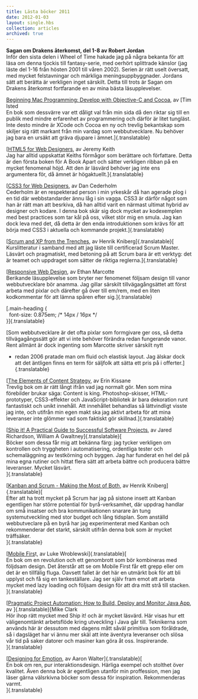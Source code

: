 ```yaml
---
title: Lästa böcker 2011
date: 2012-01-03
layout: single.hbs
collection: articles
archived: true
---
```

**Sagan om Drakens återkomst, del 1-8 av Robert Jordan**\
Inför den sista delen i Wheel of Time hakade jag på några bekanta för
att läsa om denna tjockis till fantasy-serie, med oerhört splittrade
känslor (jag läste del 1-16 från hösten 2001 till våren 2002). Serien är
rätt uselt översatt, med mycket felstavningar och märkliga
meningsuppbyggnader. Jordans sätt att berätta är verkligen inget
särskilt. Detta till trots är Sagan om Drakens återkomst fortfarande en
av mina bästa läsupplevelser.

[Beginning Mac Programming: Develop with Objective-C and
Cocoa](http://www.anobii.com/books/Beginning_Mac_Programming/9781934356517/014269a34b38e2d3f1/),
av [Tim Isted\
En bok som dessvärre var ett dåligt val från min sida då den riktar sig
till en publik med mindre erfarenhet av programmering och därför är
litet tungläst. Inte desto mindre är XCode och Cocoa en ny och trevlig
bekantskap som skiljer sig rätt markant från min vardag som
webbutvecklare. Nu behöver jag bara en ursäkt att gräva djupare i
ämnet.]{.translatable}

[[HTML5 for Web
Designers](http://www.anobii.com/books/HTML5_for_Web_Designers/9780984442508/01946df8c691051535/),
av Jeremy Keith\
Jag har alltid uppskattat Keiths förmågor som berättare och författare.
Detta är den första boken för A Book Apart och sätter verkligen ribban
på en mycket fenomenal höjd. Att den är läsvärd behöver jag inte ens
argumentera för, då ämnet är högaktuellt.]{.translatable}

[[CSS3 for Web
Designers](http://www.anobii.com/books/CSS3_for_Web_Designers/9780984442522/016fa46045acefd1d2/),
av Dan Cederholm\
Cederholm är en respekterad person i min yrkeskår då han agerade plog i
en tid där webbstandarder ännu låg i sin vagga. CSS3 är därför något som
han är rätt man att besrkiva, då han alltid varit en närmast ultimat
hybrid av designer och kodare. I denna bok skär sig dock mycket av
kodexemplen med best practices som tar kål på oss, vilket stör mig en
smula. Jag kan dock leva med det, då detta är den enda introduktionen
som krävs för att börja med CSS3 i aktuella och kommande
projekt.]{.translatable}

[[Scrum and XP from the
Trenches](http://www.anobii.com/books/Scrum_and_XP_from_the_Trenches/9781430322641/01b126a7025beac708/),
av Henrik Kniberg]{.translatable}[\
Kurslitteratur i samband med att jag läste till certificerad Scrum
Master. Läsvärt och pragmatiskt, med betoning på att Scrum bara är ett
verktyg: det är teamet och uppdraget som sätter de riktiga
reglerna.]{.translatable}

[[Responsive Web
Design](http://www.anobii.com/books/Responsive_Web_Design/9780984442584/0183b409acd8f1a896/),
av Ethan Marcotte\
Berikande läsupplevelse som bryter ner fenomenet följsam design till
vanor webbutvecklare bör anamma. Jag gillar särskilt tillvägagångsättet
att först arbeta med pixlar och därefter gå över till em/rem, med en
liten kodkommentar för att lämna spåren efter sig.]{.translatable}

[.main-heading {\
  font-size: 0.875em; /\* 14px / 16px \*/\
}]{.translatable}

[Som webbutvecklare är det ofta pixlar som formgivare ger oss, så detta
tillvägagångssätt gör att vi inte behöver förändra redan fungerande
vanor. Rent allmänt är dock ingenting som Marcotte skriver särskilt nytt
- redan 2006 pratade man om fluid och elastisk layout. Jag älskar dock
att det äntligen finns en term för säljfolk att sätta ett pris på i
offerter.]{.translatable}

[[The Elements of Content
Strategy](http://www.anobii.com/books/The_Elements_of_Content_Strategy/9780984442553/01a160164384a588e2/),
av Erin Kissane\
Trevlig bok om är rätt långt ifrån vad jag normalt gör. Men som mina
förebilder brukar säga: Content is king. Photoshop-skisser,
HTML-prototyper, CSS3-effekter och JavaScript-bibliotek är bara
dekoration runt fantastiskt och unikt innehåll. Att innehållet behandlas
så lättvindligt visste jag inte, och utifrån min egen makt ska jag
aktivt arbeta för att mina leveranser inte glömmer vad som faktiskt gör
skillnad.]{.translatable}

[[Ship it! A Practical Guide to Successful Software
Projects](http://www.anobii.com/books/Ship_it_A_Practical_Guide_to_Successful_Software_Projects/9780974514048/00175a97ef95852b97/),
av Jared Richardson, William A Gwaltney]{.translatable}[\
Böcker som dessa får mig att bekänna färg: jag tycker verkligen om
kontrollen och tryggheten i automatisering, ordentliga tester och
schemaläggning av testkörning och byggen. Jag har funderat en hel del på
mina egna rutiner och hittat flera sätt att arbeta bättre och producera
bättre leveranser. Mycket läsvärt.\
]{.translatable}

[[Kanban and Scrum - Making the Most of
Both](http://www.anobii.com/books/Kanban_and_Scrum_-_Making_the_Most_of_Both/9780557138326/018c1f108ee55335a9/),
av Henrik Kniberg]{.translatable}[\
Efter att ha trott mycket på Scrum har jag på sistone insett att Kanban
egentligen har större potential för byrå-verksamhet, där uppdrag handlar
om små insatser och bra kommunikationen snarare än tung systemutveckling
med stor budget och lång tidsplan. Som anställd webbutveclare på en byrå
har jag experimenterat med Kanban och rekommenderar det starkt, särskilt
utifrån denna bok som är mycket träffsäker.\
]{.translatable}

[[Mobile
Firs](http://www.anobii.com/books/Mobile_First/9781937557027/01d108fd35781ccb02/)t,
av Luke Wroblewski]{.translatable}[\
En bok om en revolution och ett genombrott som bör kombineras med
följdsam design. Det återstår att se om Mobile First får ett grepp eller
om det är en tillfälig fluga. Oavsett fallet är det här en utmärkt bok
för att bli upplyst och få sig en tankeställare. Jag ser själv fram emot
att arbeta mycket med lazy loading och följsam design för att dra mitt
strå till stacken.\
]{.translatable}

[[Pragmatic Project Automation: How to Build, Deploy and Monitor Java
App](http://www.anobii.com/books/Pragmatic_Project_Automation/9780974514031/00d4eebef2f322fe2e/),
av ]{.translatable}[Mike Clark\
Hör ihop rätt mycket med Ship it! och är mycket läsvärd. Här visas hur
ett väligenomtänkt arbetsflöde kring utveckling i Java går till.
Teknikerna som används här är dessutom med dagens mått såväl primitiva
som föråldrade, så i dagsläget har vi ännu mer skäl att inte äventyra
leveranser och slösa vår tid på saker datorer och masiner kan göra åt
oss. Inspirerande.\
]{.translatable}

[[Designing for
Emotion](http://www.anobii.com/books/Designing_for_Emotion/9781937557003/01f0c659eeb92df945/),
av Aaron Walter]{.translatable}[\
En bok om ren, pur interaktionsdesign. Härliga exempel och stolthet över
kvalitet. Även denna bok är egentligen utanför min proffession, men jag
läser gärna välsrkivna böcker som dessa för inspiration. Rekommenderas
varmt.\
]{.translatable}